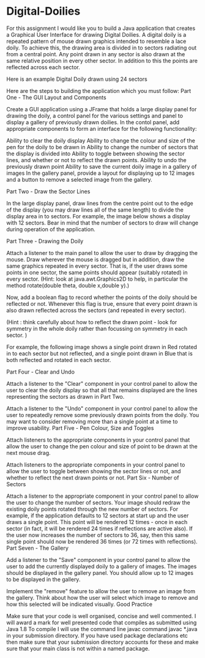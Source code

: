 # Digital-Doilies

For this assignment I would like you to build a Java application that creates a Graphical User Interface for drawing Digital Doilies. A digital doily is a repeated pattern of mouse drawn graphics intended to resemble a lace doily. To achieve this, the drawing area is divided in to sectors radiating out from a central point. Any point drawn in any sector is also drawn at the same relative position in every other sector. In addition to this the points are reflected across each sector.

Here is an example Digital Doily drawn using 24 sectors

Here are the steps to building the application which you must follow: Part One - The GUI Layout and Components

Create a GUI application using a JFrame that holds a large display panel for drawing the doily, a control panel for the various settings and panel to display a gallery of previously drawn doilies. In the contol panel, add appropriate components to form an interface for the following functionality:

Ability to clear the doily display
Ability to change the colour and size of the pen for the doily to be drawn in
Ability to change the number of sectors that the display is divided into
Ability to toggle between showing the sector lines, and whether or not to reflect the drawn points.
Ability to undo the previously drawn point
Ability to save the current doily image in a gallery of images
In the gallery panel, provide a layout for displaying up to 12 images and a button to remove a selected image from the gallery.

Part Two - Draw the Sector Lines

In the large display panel, draw lines from the centre point out to the edge of the display (you may draw lines all of the same length) to divide the display area in to sectors. For example, the image below shows a display with 12 sectors. Bear in mind that the number of sectors to draw will change during operation of the application.

Part Three - Drawing the Doily

Attach a listener to the main panel to allow the user to draw by dragging the mouse. Draw wherever the mouse is dragged but in addition, draw the same graphics repeated in every sector. That is, if the user draws some points in one sector, the same points should appear (suitably rotated) in every sector. (Hint: look at java.awt.Graphics2D to help, in particular the method rotate(double theta, double x,double y).)

Now, add a boolean flag to record whether the points of the doily should be reflected or not. Whenever this flag is true, ensure that every point drawn is also drawn reflected across the sectors (and repeated in every sector).

(Hint : think carefully about how to reflect the drawn point - look for symmetry in the whole doily rather than focussing on symmetry in each sector. )

For example, the following image shows a single point drawn in Red rotated in to each sector but not reflected, and a single point drawn in Blue that is both reflected and rotated in each sector.

Part Four - Clear and Undo

Attach a listener to the "Clear" component in your control panel to allow the user to clear the doily display so that all that remains displayed are the lines representing the sectors as drawn in Part Two.

Attach a listener to the "Undo" component in your control panel to allow the user to repeatedly remove some previously drawn points from the doily. You may want to consider removing more than a single point at a time to improve usability. Part Five - Pen Colour, Size and Toggles

Attach listeners to the appropriate components in your control panel that allow the user to change the pen colour and size of point to be drawn at the next mouse drag.

Attach listeners to the appropriate components in your control panel to allow the user to toggle between showing the sector lines or not, and whether to reflect the next drawn points or not. Part Six - Number of Sectors

Attach a listener to the appropriate component in your control panel to allow the user to change the number of sectors. Your image should redraw the existing doily points rotated through the new number of sectors. For example, if the application defaults to 12 sectors at start up and the user draws a single point. This point will be rendered 12 times - once in each sector (in fact, it will be rendered 24 times if reflections are active also). If the user now increases the number of sectors to 36, say, then this same single point should now be rendered 36 times (or 72 times with reflections). Part Seven - The Gallery

Add a listener to the "Save" component in your control panel to allow the user to add the currently displayed doily to a gallery of images. The images should be displayed in the gallery panel. You should allow up to 12 images to be displayed in the gallery.

Implement the "remove" feature to allow the user to remove an image from the gallery. Think about how the user will select which image to remove and how this selected will be indicated visually. Good Practice

Make sure that your code is well organised, concise and well commented. I will award a mark for well presented code that compiles as submitted using Java 1.8 To compile I will use the command line javac command javac *.java in your submission directory. If you have used package declarations etc then make sure that your submission directory accounts for these and make sure that your main class is not within a named package.
